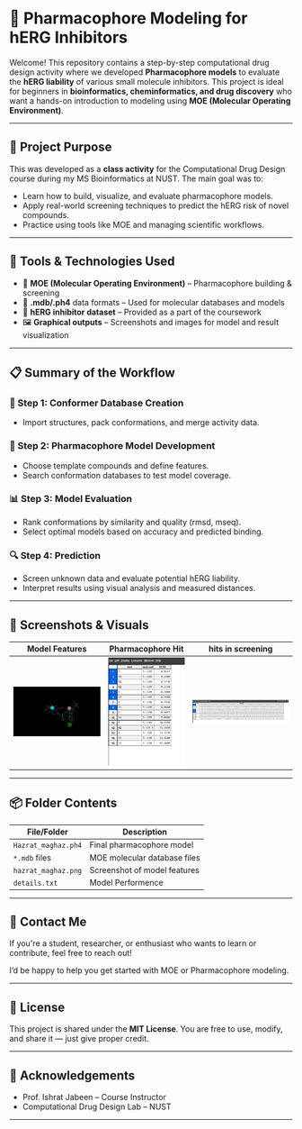 # 🧬 Pharmacophore Modeling for hERG Inhibitors

Welcome! This repository contains a step-by-step computational drug design activity where we developed **Pharmacophore models** to evaluate the **hERG liability** of various small molecule inhibitors. This project is ideal for beginners in **bioinformatics, cheminformatics, and drug discovery** who want a hands-on introduction to modeling using **MOE (Molecular Operating Environment)**.

---

## 🧠 Project Purpose

This was developed as a **class activity** for the Computational Drug Design course during my MS Bioinformatics at NUST. The main goal was to:
- Learn how to build, visualize, and evaluate pharmacophore models.
- Apply real-world screening techniques to predict the hERG risk of novel compounds.
- Practice using tools like MOE and managing scientific workflows.

---

## 🔧 Tools & Technologies Used

- 🧪 **MOE (Molecular Operating Environment)** – Pharmacophore building & screening
- 📁 **.mdb/.ph4** data formats – Used for molecular databases and models
- 🧬 **hERG inhibitor dataset** – Provided as a part of the coursework
- 🖼️ **Graphical outputs** – Screenshots and images for model and result visualization

---

## 📋 Summary of the Workflow

### 🧱 Step 1: Conformer Database Creation
- Import structures, pack conformations, and merge activity data.

### 🧪 Step 2: Pharmacophore Model Development
- Choose template compounds and define features.
- Search conformation databases to test model coverage.

### 📊 Step 3: Model Evaluation
- Rank conformations by similarity and quality (rmsd, mseq).
- Select optimal models based on accuracy and predicted binding.

### 🔍 Step 4: Prediction
- Screen unknown data and evaluate potential hERG liability.
- Interpret results using visual analysis and measured distances.

---

## 📸 Screenshots & Visuals

| Model Features | Pharmacophore Hit | hits in screening |
|--------------|-------------------|-----------------|
| ![Model Features](hazrat_maghaz.png) | ![hit](Hits_in_Packed.jpg) | ![screen](hits_in_screening.mdb.jpg) |


---

## 📦 Folder Contents

| File/Folder | Description |
|-------------|-------------|
| `Hazrat_maghaz.ph4` | Final pharmacophore model |
| `*.mdb` files | MOE molecular database files |
| `hazrat_maghaz.png` | Screenshot of model features |
| `details.txt` | Model Performence |

---

## 🤝 Contact Me

If you're a student, researcher, or enthusiast who wants to learn or contribute, feel free to reach out!


I’d be happy to help you get started with MOE or Pharmacophore modeling.

---

## 📜 License

This project is shared under the **MIT License**. You are free to use, modify, and share it — just give proper credit.

---

## 🙌 Acknowledgements

- Prof. Ishrat Jabeen – Course Instructor
- Computational Drug Design Lab – NUST

---

